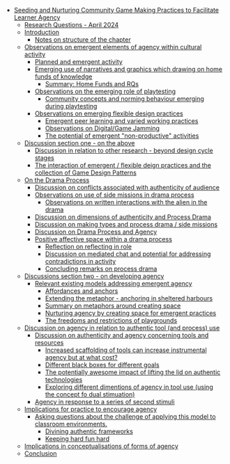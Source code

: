 -   [Seeding and Nurturing Community Game Making Practices to Facilitate
    Learner
    Agency](#seeding-and-nurturing-community-game-making-practices-to-facilitate-learner-agency)
    -   [Research Questions - April
        2024](#research-questions---april-2024)
    -   [Introduction](#introduction)
        -   [Notes on structure of the
            chapter](#notes-on-structure-of-the-chapter)
    -   [Observations on emergent elements of agency within cultural
        activity](#observations-on-emergent-elements-of-agency-within-cultural-activity)
        -   [Planned and emergent
            activity](#planned-and-emergent-activity)
        -   [Emerging use of narratives and graphics which drawing on
            home funds of
            knowledge](#emerging-use-of-narratives-and-graphics-which-drawing-on-home-funds-of-knowledge)
            -   [Summary: Home Funds and
                RQs](#summary-home-funds-and-rqs)
        -   [Observations on the emerging role of
            playtesting](#observations-on-the-emerging-role-of-playtesting)
            -   [Community concepts and norming behaviour emerging
                during
                playtesting](#community-concepts-and-norming-behaviour-emerging-during-playtesting)
        -   [Observations on emerging flexible design
            practices](#observations-on-emerging-flexible-design-practices)
            -   [Emergent peer learning and varied working
                practices](#emergent-peer-learning-and-varied-working-practices)
            -   [Observations on Digital/Game
                Jamming](#observations-on-digitalgame-jamming)
            -   [The potential of emergent "non-productive"
                activities](#the-potential-of-emergent-non-productive-activities)
    -   [Discussion section one - on the
        above](#discussion-section-one---on-the-above)
        -   [Discussion in relation to other research - beyond design
            cycle
            stages](#discussion-in-relation-to-other-research---beyond-design-cycle-stages)
        -   [The interaction of emergent / flexible deign practices and
            the collection of Game Design
            Patterns](#the-interaction-of-emergent-flexible-deign-practices-and-the-collection-of-game-design-patterns)
    -   [On the Drama Process](#on-the-drama-process)
        -   [Discussion on conflicts associated with authenticity of
            audience](#discussion-on-conflicts-associated-with-authenticity-of-audience)
        -   [Observations on use of side missions in drama
            process](#observations-on-use-of-side-missions-in-drama-process)
            -   [Observations on written interactions with the alien in
                the
                drama](#observations-on-written-interactions-with-the-alien-in-the-drama)
        -   [Discussion on dimensions of authenticity and Process
            Drama](#discussion-on-dimensions-of-authenticity-and-process-drama)
        -   [Discussion on making types and process drama / side
            missions](#discussion-on-making-types-and-process-drama-side-missions)
        -   [Discussion on Drama Process and
            Agency](#discussion-on-drama-process-and-agency)
        -   [Positive affective space within a drama
            process](#positive-affective-space-within-a-drama-process)
            -   [Reflection on reflecting in
                role](#reflection-on-reflecting-in-role)
            -   [Discussion on mediated chat and potential for
                addressing contradictions in
                activity](#discussion-on-mediated-chat-and-potential-for-addressing-contradictions-in-activity)
            -   [Concluding remarks on process
                drama](#concluding-remarks-on-process-drama)
    -   [Discussions section two - on developing
        agency](#discussions-section-two---on-developing-agency)
        -   [Relevant existing models addressing emergent
            agency](#relevant-existing-models-addressing-emergent-agency)
            -   [Affordances and anchors](#affordances-and-anchors)
            -   [Extending the metaphor - anchoring in sheltered
                harbours](#extending-the-metaphor---anchoring-in-sheltered-harbours)
            -   [Summary on metaphors around creating
                space](#summary-on-metaphors-around-creating-space)
            -   [Nurturing agency by creating space for emergent
                practices](#nurturing-agency-by-creating-space-for-emergent-practices)
            -   [The freedoms and restrictions of
                playgrounds](#the-freedoms-and-restrictions-of-playgrounds)
    -   [Discussion on agency in relation to authentic tool (and
        process)
        use](#discussion-on-agency-in-relation-to-authentic-tool-and-process-use)
        -   [Discussion on authenticity and agency concerning tools and
            resources](#discussion-on-authenticity-and-agency-concerning-tools-and-resources)
            -   [Increased scaffolding of tools can increase
                instrumental agency but at what
                cost?](#increased-scaffolding-of-tools-can-increase-instrumental-agency-but-at-what-cost)
            -   [Different black boxes for different
                goals](#different-black-boxes-for-different-goals)
            -   [The potentially awesome impact of lifting the lid on
                authentic
                technologies](#the-potentially-awesome-impact-of-lifting-the-lid-on-authentic-technologies)
            -   [Exploring different dimentions of agency in tool use
                (using the concept fo dual
                stimuation)](#exploring-different-dimentions-of-agency-in-tool-use-using-the-concept-fo-dual-stimuation)
        -   [Agency in response to a series of second
            stimuli](#agency-in-response-to-a-series-of-second-stimuli)
    -   [Implications for practice to encourage
        agency](#implications-for-practice-to-encourage-agency)
        -   [Asking questions about the challenge of applying this model
            to classroom
            environments.](#asking-questions-about-the-challenge-of-applying-this-model-to-classroom-environments.)
            -   [Divining authentic
                frameworks](#divining-authentic-frameworks)
            -   [Keeping hard fun hard](#keeping-hard-fun-hard)
    -   [Implications in conceptualisations of forms of
        agency](#implications-in-conceptualisations-of-forms-of-agency)
    -   [Conclusion](#conclusion)
